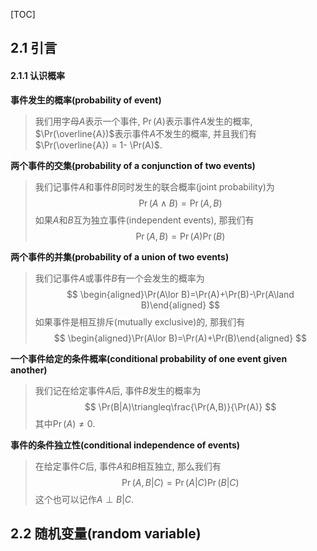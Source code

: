 [TOC]

## 2.1 引言

#### 2.1.1 认识概率

**事件发生的概率(probability of event)**

> 我们用字母$A$表示一个事件, $\Pr(A)$表示事件$A$发生的概率, $\Pr(\overline{A})$表示事件$A$不发生的概率, 并且我们有$\Pr(\overline{A}) = 1- \Pr(A)$. 

**两个事件的交集(probability of a conjunction of two events)**

> 我们记事件$A$和事件$B$同时发生的联合概率(joint probability)为
> $$
> \Pr(A\wedge B)=\Pr(A,B)
> $$
> 如果$A$和$B$互为独立事件(independent events), 那我们有
> $$
> \Pr(A,B) = \Pr(A)\Pr(B)
> $$

**两个事件的并集(probability of a union of two events)**

> 我们记事件$A$或事件$B$有一个会发生的概率为
> $$
> \begin{aligned}\Pr(A\lor B)=\Pr(A)+\Pr(B)-\Pr(A\land B)\end{aligned}
> $$
> 如果事件是相互排斥(mutually exclusive)的, 那我们有
> $$
> \begin{aligned}\Pr(A\lor B)=\Pr(A)+\Pr(B)\end{aligned}
> $$

**一个事件给定的条件概率(conditional probability of one event given another)**

> 我们记在给定事件$A$后, 事件$B$发生的概率为
> $$
> \Pr(B|A)\triangleq\frac{\Pr(A,B)}{\Pr(A)}
> $$
> 其中$\Pr(A)\neq 0$. 

**事件的条件独立性(conditional independence of events)**

> 在给定事件$C$后, 事件$A$和$B$相互独立, 那么我们有
> $$
> \Pr(A,B|C)=\Pr(A|C)\Pr(B|C)
> $$
> 这个也可以记作$A\perp B|C$.

## 2.2 随机变量(random variable)

